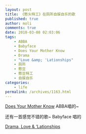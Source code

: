 ```yaml
---
layout: post
title: 《憨头特工》在厕所自娱自乐的歌
published: true
author: moli
comments: true
date: 2010-03-08 02:03:06
tags:
    - ABBA
    - Babyface
    - Does Your Mother Know
    - Drama
    - "Love &amp; 'Lationships"
    - 厕所
    - 憨豆
    - 憨豆特工
    - 自娱自乐
categories:
    - life
permalink: /archives/1163.html
---
```

[Does Your Mother Know][1] ABBA唱的~
  
还有一首感觉不错的歌~ Babyface 唱的
  
[Drama, Love & &#8216;Lationships][2]

 [1]: http://www.xs4all.nl/~tmaas/mp3/20%20Does%20Your%20Mother%20Know%20-%20ABBA.mp3
 [2]: http://cigar5011.cn/CIGAR5011/%E7%BA%AF%E7%9C%9F%E8%AE%B0%E5%BF%86/06.Drama%20Love%20Lationships.mp3